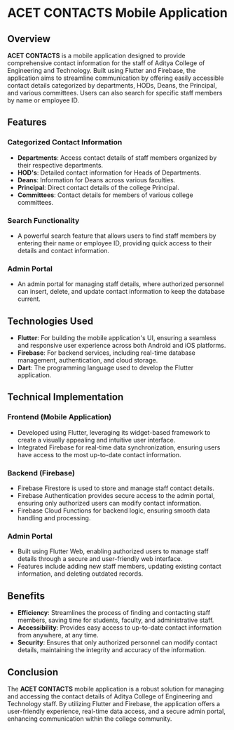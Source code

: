 # ACET CONTACTS Mobile Application

## Overview
**ACET CONTACTS** is a mobile application designed to provide comprehensive contact information for the staff of Aditya College of Engineering and Technology. Built using Flutter and Firebase, the application aims to streamline communication by offering easily accessible contact details categorized by departments, HODs, Deans, the Principal, and various committees. Users can also search for specific staff members by name or employee ID.

## Features

### Categorized Contact Information
- **Departments**: Access contact details of staff members organized by their respective departments.
- **HOD's**: Detailed contact information for Heads of Departments.
- **Deans**: Information for Deans across various faculties.
- **Principal**: Direct contact details of the college Principal.
- **Committees**: Contact details for members of various college committees.

### Search Functionality
- A powerful search feature that allows users to find staff members by entering their name or employee ID, providing quick access to their details and contact information.

### Admin Portal
- An admin portal for managing staff details, where authorized personnel can insert, delete, and update contact information to keep the database current.

## Technologies Used
- **Flutter**: For building the mobile application's UI, ensuring a seamless and responsive user experience across both Android and iOS platforms.
- **Firebase**: For backend services, including real-time database management, authentication, and cloud storage.
- **Dart**: The programming language used to develop the Flutter application.

## Technical Implementation

### Frontend (Mobile Application)
- Developed using Flutter, leveraging its widget-based framework to create a visually appealing and intuitive user interface.
- Integrated Firebase for real-time data synchronization, ensuring users have access to the most up-to-date contact information.

### Backend (Firebase)
- Firebase Firestore is used to store and manage staff contact details.
- Firebase Authentication provides secure access to the admin portal, ensuring only authorized users can modify contact information.
- Firebase Cloud Functions for backend logic, ensuring smooth data handling and processing.

### Admin Portal
- Built using Flutter Web, enabling authorized users to manage staff details through a secure and user-friendly web interface.
- Features include adding new staff members, updating existing contact information, and deleting outdated records.

## Benefits
- **Efficiency**: Streamlines the process of finding and contacting staff members, saving time for students, faculty, and administrative staff.
- **Accessibility**: Provides easy access to up-to-date contact information from anywhere, at any time.
- **Security**: Ensures that only authorized personnel can modify contact details, maintaining the integrity and accuracy of the information.

## Conclusion
The **ACET CONTACTS** mobile application is a robust solution for managing and accessing the contact details of Aditya College of Engineering and Technology staff. By utilizing Flutter and Firebase, the application offers a user-friendly experience, real-time data access, and a secure admin portal, enhancing communication within the college community.

